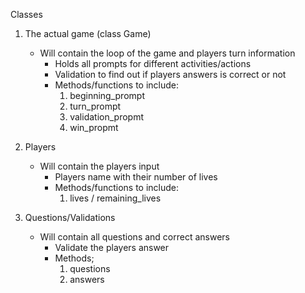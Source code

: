 Classes

1. The actual game (class Game)
    - Will contain the loop of the game and players turn information
      * Holds all prompts for different activities/actions
      * Validation to find out if players answers is correct or not
      * Methods/functions to include:
        1. beginning_prompt
        2. turn_prompt
        3. validation_propmt
        4. win_propmt

2. Players
    - Will contain the players input
      * Players name with their number of lives
      * Methods/functions to include:
        1. lives / remaining_lives

3. Questions/Validations
    - Will contain all questions and correct answers
      * Validate the players answer
      * Methods; 
        1. questions
        2. answers
        